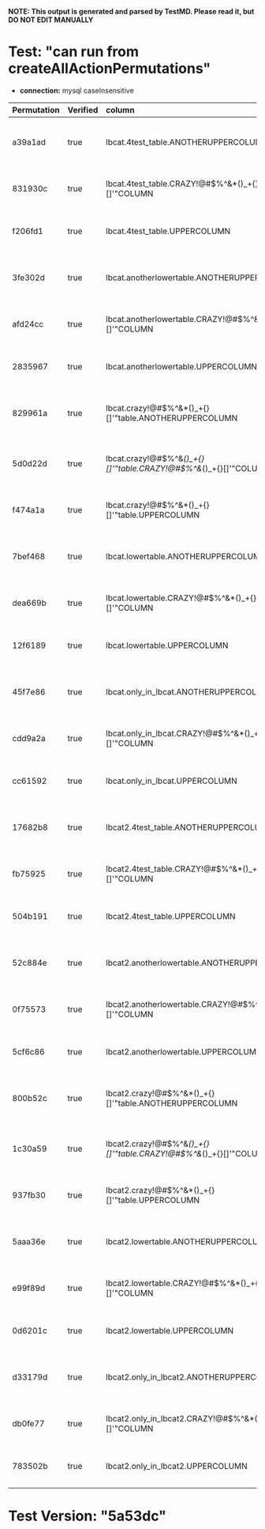 **NOTE: This output is generated and parsed by TestMD. Please read it, but DO NOT EDIT MANUALLY**

# Test: "can run from createAllActionPermutations" #

- **connection:** mysql caseInsensitive

| Permutation | Verified | column                                                              | newDataType | OPERATIONS
| :---------- | :------- | :------------------------------------------------------------------ | :---------- | :------
| a39a1ad     | true     | lbcat.4test_table.ANOTHERUPPERCOLUMN                                | BIGINT      | **plan**: ALTER TABLE `lbcat`.`4test_table` MODIFY `ANOTHERUPPERCOLUMN` BIGINT
| 831930c     | true     | lbcat.4test_table.CRAZY!@#\$%^&*()_+{}[]'"COLUMN                    | BIGINT      | **plan**: ALTER TABLE `lbcat`.`4test_table` MODIFY `CRAZY!@#\$%^&*()_+{}[]'"COLUMN` BIGINT
| f206fd1     | true     | lbcat.4test_table.UPPERCOLUMN                                       | BIGINT      | **plan**: ALTER TABLE `lbcat`.`4test_table` MODIFY `UPPERCOLUMN` BIGINT
| 3fe302d     | true     | lbcat.anotherlowertable.ANOTHERUPPERCOLUMN                          | BIGINT      | **plan**: ALTER TABLE `lbcat`.`anotherlowertable` MODIFY `ANOTHERUPPERCOLUMN` BIGINT
| afd24cc     | true     | lbcat.anotherlowertable.CRAZY!@#\$%^&*()_+{}[]'"COLUMN              | BIGINT      | **plan**: ALTER TABLE `lbcat`.`anotherlowertable` MODIFY `CRAZY!@#\$%^&*()_+{}[]'"COLUMN` BIGINT
| 2835967     | true     | lbcat.anotherlowertable.UPPERCOLUMN                                 | BIGINT      | **plan**: ALTER TABLE `lbcat`.`anotherlowertable` MODIFY `UPPERCOLUMN` BIGINT
| 829961a     | true     | lbcat.crazy!@#\$%^&*()_+{}[]'"table.ANOTHERUPPERCOLUMN              | BIGINT      | **plan**: ALTER TABLE `lbcat`.`crazy!@#\$%^&*()_+{}[]'"table` MODIFY `ANOTHERUPPERCOLUMN` BIGINT
| 5d0d22d     | true     | lbcat.crazy!@#\$%^&*()_+{}[]'"table.CRAZY!@#\$%^&*()_+{}[]'"COLUMN  | BIGINT      | **plan**: ALTER TABLE `lbcat`.`crazy!@#\$%^&*()_+{}[]'"table` MODIFY `CRAZY!@#\$%^&*()_+{}[]'"COLUMN` BIGINT
| f474a1a     | true     | lbcat.crazy!@#\$%^&*()_+{}[]'"table.UPPERCOLUMN                     | BIGINT      | **plan**: ALTER TABLE `lbcat`.`crazy!@#\$%^&*()_+{}[]'"table` MODIFY `UPPERCOLUMN` BIGINT
| 7bef468     | true     | lbcat.lowertable.ANOTHERUPPERCOLUMN                                 | BIGINT      | **plan**: ALTER TABLE `lbcat`.`lowertable` MODIFY `ANOTHERUPPERCOLUMN` BIGINT
| dea669b     | true     | lbcat.lowertable.CRAZY!@#\$%^&*()_+{}[]'"COLUMN                     | BIGINT      | **plan**: ALTER TABLE `lbcat`.`lowertable` MODIFY `CRAZY!@#\$%^&*()_+{}[]'"COLUMN` BIGINT
| 12f6189     | true     | lbcat.lowertable.UPPERCOLUMN                                        | BIGINT      | **plan**: ALTER TABLE `lbcat`.`lowertable` MODIFY `UPPERCOLUMN` BIGINT
| 45f7e86     | true     | lbcat.only_in_lbcat.ANOTHERUPPERCOLUMN                              | BIGINT      | **plan**: ALTER TABLE `lbcat`.`only_in_lbcat` MODIFY `ANOTHERUPPERCOLUMN` BIGINT
| cdd9a2a     | true     | lbcat.only_in_lbcat.CRAZY!@#\$%^&*()_+{}[]'"COLUMN                  | BIGINT      | **plan**: ALTER TABLE `lbcat`.`only_in_lbcat` MODIFY `CRAZY!@#\$%^&*()_+{}[]'"COLUMN` BIGINT
| cc61592     | true     | lbcat.only_in_lbcat.UPPERCOLUMN                                     | BIGINT      | **plan**: ALTER TABLE `lbcat`.`only_in_lbcat` MODIFY `UPPERCOLUMN` BIGINT
| 17682b8     | true     | lbcat2.4test_table.ANOTHERUPPERCOLUMN                               | BIGINT      | **plan**: ALTER TABLE `lbcat2`.`4test_table` MODIFY `ANOTHERUPPERCOLUMN` BIGINT
| fb75925     | true     | lbcat2.4test_table.CRAZY!@#\$%^&*()_+{}[]'"COLUMN                   | BIGINT      | **plan**: ALTER TABLE `lbcat2`.`4test_table` MODIFY `CRAZY!@#\$%^&*()_+{}[]'"COLUMN` BIGINT
| 504b191     | true     | lbcat2.4test_table.UPPERCOLUMN                                      | BIGINT      | **plan**: ALTER TABLE `lbcat2`.`4test_table` MODIFY `UPPERCOLUMN` BIGINT
| 52c884e     | true     | lbcat2.anotherlowertable.ANOTHERUPPERCOLUMN                         | BIGINT      | **plan**: ALTER TABLE `lbcat2`.`anotherlowertable` MODIFY `ANOTHERUPPERCOLUMN` BIGINT
| 0f75573     | true     | lbcat2.anotherlowertable.CRAZY!@#\$%^&*()_+{}[]'"COLUMN             | BIGINT      | **plan**: ALTER TABLE `lbcat2`.`anotherlowertable` MODIFY `CRAZY!@#\$%^&*()_+{}[]'"COLUMN` BIGINT
| 5cf6c86     | true     | lbcat2.anotherlowertable.UPPERCOLUMN                                | BIGINT      | **plan**: ALTER TABLE `lbcat2`.`anotherlowertable` MODIFY `UPPERCOLUMN` BIGINT
| 800b52c     | true     | lbcat2.crazy!@#\$%^&*()_+{}[]'"table.ANOTHERUPPERCOLUMN             | BIGINT      | **plan**: ALTER TABLE `lbcat2`.`crazy!@#\$%^&*()_+{}[]'"table` MODIFY `ANOTHERUPPERCOLUMN` BIGINT
| 1c30a59     | true     | lbcat2.crazy!@#\$%^&*()_+{}[]'"table.CRAZY!@#\$%^&*()_+{}[]'"COLUMN | BIGINT      | **plan**: ALTER TABLE `lbcat2`.`crazy!@#\$%^&*()_+{}[]'"table` MODIFY `CRAZY!@#\$%^&*()_+{}[]'"COLUMN` BIGINT
| 937fb30     | true     | lbcat2.crazy!@#\$%^&*()_+{}[]'"table.UPPERCOLUMN                    | BIGINT      | **plan**: ALTER TABLE `lbcat2`.`crazy!@#\$%^&*()_+{}[]'"table` MODIFY `UPPERCOLUMN` BIGINT
| 5aaa36e     | true     | lbcat2.lowertable.ANOTHERUPPERCOLUMN                                | BIGINT      | **plan**: ALTER TABLE `lbcat2`.`lowertable` MODIFY `ANOTHERUPPERCOLUMN` BIGINT
| e99f89d     | true     | lbcat2.lowertable.CRAZY!@#\$%^&*()_+{}[]'"COLUMN                    | BIGINT      | **plan**: ALTER TABLE `lbcat2`.`lowertable` MODIFY `CRAZY!@#\$%^&*()_+{}[]'"COLUMN` BIGINT
| 0d6201c     | true     | lbcat2.lowertable.UPPERCOLUMN                                       | BIGINT      | **plan**: ALTER TABLE `lbcat2`.`lowertable` MODIFY `UPPERCOLUMN` BIGINT
| d33179d     | true     | lbcat2.only_in_lbcat2.ANOTHERUPPERCOLUMN                            | BIGINT      | **plan**: ALTER TABLE `lbcat2`.`only_in_lbcat2` MODIFY `ANOTHERUPPERCOLUMN` BIGINT
| db0fe77     | true     | lbcat2.only_in_lbcat2.CRAZY!@#\$%^&*()_+{}[]'"COLUMN                | BIGINT      | **plan**: ALTER TABLE `lbcat2`.`only_in_lbcat2` MODIFY `CRAZY!@#\$%^&*()_+{}[]'"COLUMN` BIGINT
| 783502b     | true     | lbcat2.only_in_lbcat2.UPPERCOLUMN                                   | BIGINT      | **plan**: ALTER TABLE `lbcat2`.`only_in_lbcat2` MODIFY `UPPERCOLUMN` BIGINT

# Test Version: "5a53dc" #